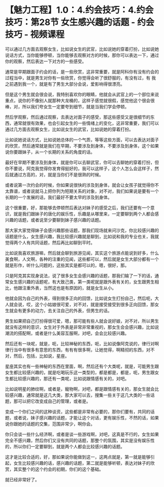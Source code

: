 # 【魅力工程】1.0：4.约会技巧：4.约会技巧：第28节 女生感兴趣的话题 - 约会技巧 - 视频课程

可以通过几方面去观察女生，比如说女生的武官，比如说她的穿着打扮，比如说她说话方式，当你能够停顿，当你能够去观察对方的时候，那你可以表达一下，通过你的观察，然后表达一下对方的一些感受。

通常是早期跟面子约会的话，是一些欣赏，这非常重要，就是阿科你有没有约会的过程当中，就是男生对你有一些欣赏，你觉得会听了很舒服的，有没有过，有 我之前遇到我一个，就是有了男生大部分会说，爱影响得很漂亮。

但是这个男生就会很会说，我特别喜欢你的眼睛，他就会从武官上的一个部位来说重点，说你的不像别人就那种大龙桶的，这样子感觉就很假，感觉他这个很会很棒，对，所以我们夸女生一定要夸到细节，就是当我们学会停顿。

然后学观察，然后通过观察，去表达对面子的感受，那这些感受又是很细节的东西，通常就很有效果，也会引起女生的一些情绪上的变化，这非常重要，我们可以通过几方面去观察女生，比如说女生的武官，比如说她的穿着打扮。

比如说她说话方式，比如说她总体的一个气质，等等这些方面，可以去表达对面子的欣赏，然后通常就是我们在早期，不要涉及到身体，不要涉及到身体，这个如果说你要跟妹子，从一个长期的关系的角度的话。

最好在早期不要涉及到身体，就是你可以去聊武官，你可以去聊她的穿着打扮，但你不要说，阿克我觉得你发育得挺好的，我可以这样子，这个人怎么会这样子，然后就通过方高的，对，就是当你们不是很熟的时候。

或者说第一次约会的时候，你如果说很快的涉及到身体，就会让女孩子就觉得你不太靠谱，或者说就马上把你列为短期关系的对象，对不对，我们如果说是要有一个长期的一个发展的话，我们最好不要太早的涉及到身体。

这个很重要，好，那能够去停顿然后表达对妹子的感受之后，我们还要有一个意识，就是我们跟妹子的唐化的娱乐性，乐趣是从哪里来，一定要聊到两个人都会感兴趣的话题，或者说至少要聊到妹子感兴趣的话题。

那大家大家觉得妹子会感兴趣那些话题，那我们现场就来问沙克，你比较感兴趣的话题是什么，女生感兴趣，我比较感兴趣就是聊到，比如说和我的专业也关，我就觉得两个人有共同话题，然后再比如聊到平时。

比如说我喜欢旅游嘛，然后就会聊到旅游见闻，其实这个旅游点能说到好多，什么美食啊，人文啊，各种的注重的见闻，这些都可以，然后就是女生大部分都有一个就是形作，听什么问题的，这些其实是都可以的，嗯，很好，那。

只是阿克其实现身说法，说了很多女生会感兴趣的话题，那我们输了一下的话，通常女生感兴趣的话题呢，有大致己类，第一类呢就是跟外表有关的，女生跟男生相比，他跟注重外表，当然这也是有原因的，就是女生从小。

他就会因为自己的外表，得到很多正向的回馈，比如说女生打扮自己，然后呃，大人就会说，哎，这个小姑娘很可爱，对不对，就是接受接受到很多正向回馈，那女生就会有更多的动力，去关注自己的外表，但男生的话。

男生如果把自己打扮得很可爱，嗯，那可能有些人就会说好娘，对不对，所以男生就没有这样的意识，女生对于外表是非常非常重视的，那女生会会感兴趣，比如说潮流的搭配啊，或者是什么美容互服啊，对吧，会会比较感兴趣。

然后还有一块呢，就是，呃，比较神秘的东西，呃，比如说像阿克说的，律行对啊 律行当中有很多有意思的东西，有有有很多啊，让她觉得，啊精彻的东西，对不对，然后，包括，比如说，星座。

星座其实也有一些神秘的东西在里面，啊，然后还有个大类呢，就是，可能男生跟女生都比较感兴趣的，就是吃喝玩乐这一类型的，都是都是，都是，呃，男生跟女生都比较感兴趣的，那还有一类呢，比如说跟情感有关的，对吧。

比如说明星的肺纹啊，或者是，寵物啊，对吧，都是跟情感有关的，那女生就会比较感兴趣，通常就是这几大类，那大家可以去，搜集一些关于这几大类的一些话题，那可以把它改变成自己的管理，或者是。

变成一个你们之间的这种谈资，这些都是非常有必要的，那你们要有，共同的话题，或者说，妹子感兴趣的话题，才能让这个对话，更有娱乐性，不然的话，如果说你跟她的话题的交集，范围非常少，啊你会。

你只会谈一些什么经济啊，或者是谈一些游戏啊，对吧，这真是不行的，女生如果完全不感兴趣，然后你们又没有共同的话题，那整个的氛围，其实是没有娱乐性的，所以你们一定要聊到，就是两个人都会比较感兴趣的话题。

这才是比较合适的，好，那如果说你能做到这一，这两点就是，第一就是能够引起，女生比较感兴趣的话，感兴趣的话题，第二就是能够听顿，表达对妹子的欣赏，其实整个的这个约会的初期，你们的这个基础。

就已经非常好了。